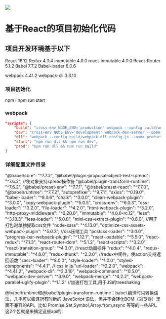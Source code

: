 ![](./static/react.jpg)

# 基于React的项目初始化代码

## 项目开发环境基于以下

React 16.12
Redux 4.0.4
immutable 4.0.0
react-inmutable 4.0.0
React-Router 5.1.2
Babel 7.7.2
Babel-loader 8.0.6

webpack 4.41.2
webpack-cli 3.3.10


### 项目初始化

npm i
npm run start



### webpack

```json
"scripts": {
    "build": "cross-env NODE_ENV='production' webpack --config build/webpack.prod.config.js --mode production",
    "dev": "cross-env NODE_ENV='development' webpack-dev-server --open --config build/webpack.dev.config.js --mode development",
    "dll": "webpack --config build/webpack.dll.config.js --mode production",
    "start": "npm run dll && npm run dev",
    "prod": "npm run dll && npm run build"
}
```


### 详细配置文件目录

"@babel/core": "^7.7.2",
"@babel/plugin-proposal-object-rest-spread": "^7.6.2", //使对象支持spread操作符
"@babel/plugin-transform-runtime": "^7.6.2",
"@babel/preset-env": "^7.7.1",
"@babel/preset-react": "^7.7.0",
"@babel/runtime": "^7.7.2",
"autoprefixer": "^9.7.1",
"axios": "^0.19.0",
"babel-loader": "^8.0.6",
"chalk": "^3.0.0",
"clean-webpack-plugin": "^3.0.0",
"copy-webpack-plugin": "^5.0.5",
"cross-env": "^6.0.3",
"css-loader": "^3.2.0",
"file-loader": "^4.2.0",
"html-webpack-plugin": "^3.2.0",
"http-proxy-middleware": "^0.20.0",
"immutable": "^4.0.0-rc.12",
"less": "^3.10.3",
"less-loader": "^5.0.0",
"mini-css-extract-plugin": "^0.8.0", //用于打包时单独提取css文件
"node-sass": "^4.13.0",
"optimize-css-assets-webpack-plugin": "^5.0.3", //css压缩工具
"postcss-loader": "^3.0.0",
"progress-bar-webpack-plugin": "^1.12.1",
"react-loadable": "^5.5.0",
"react-redux": "^7.1.3",
"react-router-dom": "^5.1.2",
"react-scripts": "^3.2.0",
"react-transition-group": "^4.3.0", //react动画插件
"redux": "^4.0.4",
"redux-immutable": "^4.0.0",
"redux-thunk": "^2.3.0", //redux中间件，使action支持返回函数
"sass-loader": "^8.0.0",
"style-loader": "^1.0.0",
"styled-components": "^4.4.1", // css in js
"url-loader": "^2.2.0",
"webpack": "^4.41.2",
"webpack-cli": "^3.3.10",
"webpack-command": "^0.5.0",
"webpack-dev-server": "^3.9.0",
"webpack-merge": "^4.2.2",
"webpack-parallel-uglify-plugin": "^1.1.2" //加速打包工具,用于JS的treeshaking

@babel/runtime和@babel/plugin-transform-runtime：babel 编译时只转换语法，几乎可以编译所有时新的 JavaScript 语法，但并不会转化BOM（浏览器）里面不兼容的API。比如 Promise,Set,Symbol,Array.from,async 等等的一些API。这2个包就是来搞定这些api的